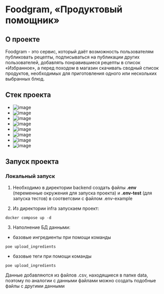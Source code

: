 # Foodgram, «Продуктовый помощник»

## О проекте
Foodgram - это сервис, который даёт возможность пользователям публиковать рецепты, подписываться на публикации других
пользователей, добавлять понравившиеся рецепты в список «Избранное», а перед походом в магазин скачивать сводный список 
продуктов, необходимых для приготовления одного или нескольких выбранных блюд.
## Стек проекта
- ![image](https://img.shields.io/badge/fastapi-109989?style=for-the-badge&logo=FASTAPI&logoColor=white)
- ![image](https://img.shields.io/badge/PostgreSQL-316192?style=for-the-badge&logo=postgresql&logoColor=white)
- ![image](https://img.shields.io/badge/SQLAlchemy-gray?style=for-the-badge&&logoColor=white)
- ![image](https://img.shields.io/badge/Alembic-black?style=for-the-badge&&logoColor=white)
- ![image](https://img.shields.io/badge/Pydantic-E92063?style=for-the-badge&logo=Pydantic&logoColor=white)
- ![image](https://img.shields.io/badge/Nginx-009639?style=for-the-badge&logo=nginx&logoColor=white)
- ![image](https://img.shields.io/badge/Uvicorn-31becf?style=for-the-badge&logoColor=white)
- ![image](https://img.shields.io/badge/redis-%23DD0031.svg?&style=for-the-badge&logo=redis&logoColor=white)

## Запуск проекта
### Локальный запуск
1. Необходимо в директории backend создать файлы __.env__ (переменные окружения для запуска проекта) и 
__.env-test__ (для запуска тестов) в соответсвии с файлом .env-example

2. Из директории infra запускаем проект:
```py
docker compose up -d
```
3. Наполнение БД данными:
- базовые ингредиенты при помощи команды
```
poe upload_ingredients
```
- базовые теги при помощи команды
```
poe upload_ingredients
```
Данные добавляются из файлов .csv, находящиеся в папке data, поэтому по аналогии с данными файлами можно создать
подобные файлы с другими данными
